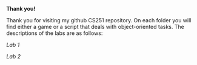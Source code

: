 **Thank you!**

Thank you for visiting my github CS251 repository. On each folder you will find either a game or a script that deals with object-oriented tasks. The descriptions of the labs are as follows:

*Lab 1*

*Lab 2*



